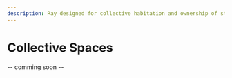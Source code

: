 ```yaml
---
description: Ray designed for collective habitation and ownership of structures
---
```


# Collective Spaces

\-- comming soon --

